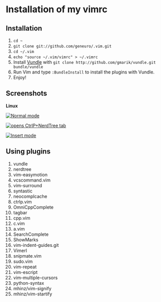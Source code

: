 # Installation of my vimrc

## Installation

1. `cd ~`
2. `git clone git://github.com/geneuro/.vim.git`
3. `cd ~/.vim`
4. `echo "source ~/.vim/vimrc" > ~/.vimrc`
5. Install [Vundle](https://github.com/gmarik/vundle) with `git clone http://github.com/gmarik/vundle.git bundle/vundle`
6. Run Vim and type `:BundleInstall` to install the plugins with Vundle.
7. Enjoy!

## Screenshots

**Linux**

[![Normal mode](https://github.com/geneuro/.vim/raw/master/screenshots/vim1.png)](https://github.com/geneuro/.vim/raw/master/screenshots/vim1.png)

[![<Ctrl-t> opens CtrlP+NerdTree tab](https://github.com/geneuro/.vim/raw/master/screenshots/vim2.png)](https://github.com/geneuro/.vim/raw/master/screenshots/vim2.png)

[![Insert mode](https://github.com/geneuro/.vim/raw/master/screenshots/vim3.png)](https://github.com/geneuro/.vim/raw/master/screenshots/vim3.png)

## Using plugins

1.  vundle
2.  nerdtree
3.  vim-easymotion
4.  vcscommand.vim
5.  vim-surround
6.  syntastic
7.  neocomplcache
8.  ctrlp.vim
9.  OmniCppComplete
10. tagbar
11. cpp.vim
12. c.vim
13. a.vim
14. SearchComplete
15. ShowMarks
16. vim-indent-guides.git
17. Vimerl
18. snipmate.vim
19. sudo.vim
20. vim-repeat
21. vim-escript
22. vim-multiple-cursors
23. python-syntax
24. mhinz/vim-signify
25. mhinz/vim-startify
